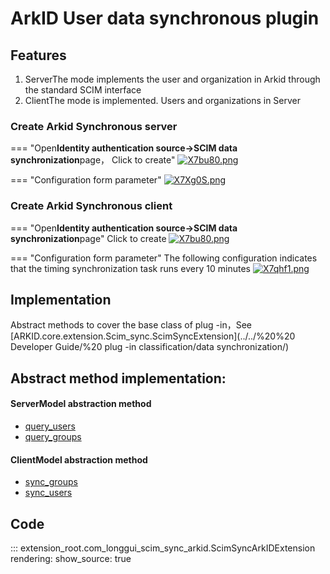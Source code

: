 # ArkID User data synchronous plugin

## Features
1. ServerThe mode implements the user and organization in Arkid through the standard SCIM interface
2. ClientThe mode is implemented. Users and organizations in Server


### Create Arkid Synchronous server

=== "Open**Identity authentication source->SCIM data synchronization**page， Click to create"
    [![X7bu80.png](https://s1.ax1x.com/2022/06/16/X7bu80.png)](https://imgtu.com/i/X7bu80)

=== "Configuration form parameter"
    [![X7Xg0S.png](https://s1.ax1x.com/2022/06/16/X7Xg0S.png)](https://imgtu.com/i/X7Xg0S)

### Create Arkid Synchronous client

=== "Open**Identity authentication source->SCIM data synchronization**page"
    Click to create
    [![X7bu80.png](https://s1.ax1x.com/2022/06/16/X7bu80.png)](https://imgtu.com/i/X7bu80)

=== "Configuration form parameter"
    The following configuration indicates that the timing synchronization task runs every 10 minutes
    [![X7qhf1.png](https://s1.ax1x.com/2022/06/16/X7qhf1.png)](https://imgtu.com/i/X7qhf1)


## Implementation
Abstract methods to cover the base class of plug -in，See [ARKID.core.extension.Scim_sync.ScimSyncExtension](../../%20%20 Developer Guide/%20 plug -in classification/data synchronization/)

## Abstract method implementation:
#### ServerModel abstraction method
* [query_users](#extension_root.com_longgui_scim_sync_arkid.ScimSyncArkIDExtension.query_users)
* [query_groups](#extension_root.com_longgui_scim_sync_arkid.ScimSyncArkIDExtension.query_groups)
#### ClientModel abstraction method
* [sync_groups](#extension_root.com_longgui_scim_sync_arkid.ScimSyncArkIDExtension.sync_groups)
* [sync_users](#extension_root.com_longgui_scim_sync_arkid.ScimSyncArkIDExtension.sync_users)

## Code

::: extension_root.com_longgui_scim_sync_arkid.ScimSyncArkIDExtension
    rendering:
        show_source: true
